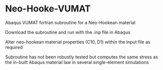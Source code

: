 # Neo-Hooke-VUMAT
Abaqus VUMAT fortran subroutine for a Neo-Hookean material

Download the subroutine and run with the .inp file in Abaqus

Alter neo-hookean material properties (C10, D1) within the input file as required

Subroutine has not been robustly tested but computes the same stress as the in-built Abaqus material law in several single-element simulations
